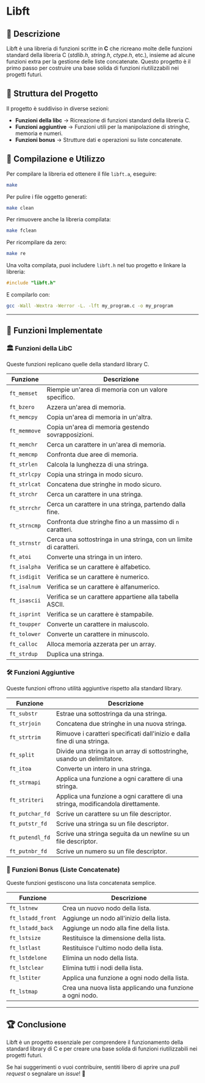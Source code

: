 # Libft

## 📌 Descrizione

Libft è una libreria di funzioni scritte in **C** che ricreano molte delle funzioni standard della libreria C (*stdlib.h*, *string.h*, *ctype.h*, etc.), insieme ad alcune funzioni extra per la gestione delle liste concatenate. Questo progetto è il primo passo per costruire una base solida di funzioni riutilizzabili nei progetti futuri.

## 📁 Struttura del Progetto

Il progetto è suddiviso in diverse sezioni:

- **Funzioni della libc** → Ricreazione di funzioni standard della libreria C.
- **Funzioni aggiuntive** → Funzioni utili per la manipolazione di stringhe, memoria e numeri.
- **Funzioni bonus** → Strutture dati e operazioni su liste concatenate.

## 🔧 Compilazione e Utilizzo

Per compilare la libreria ed ottenere il file `libft.a`, eseguire:

```sh
make
```

Per pulire i file oggetto generati:

```sh
make clean
```

Per rimuovere anche la libreria compilata:

```sh
make fclean
```

Per ricompilare da zero:

```sh
make re
```

Una volta compilata, puoi includere `libft.h` nel tuo progetto e linkare la libreria:

```c
#include "libft.h"
```

E compilarlo con:

```sh
gcc -Wall -Wextra -Werror -L. -lft my_program.c -o my_program
```

---

## 📌 Funzioni Implementate

### 🏛 Funzioni della LibC

Queste funzioni replicano quelle della standard library C.

| Funzione     | Descrizione                                                        |
| ------------ | ------------------------------------------------------------------ |
| `ft_memset`  | Riempie un'area di memoria con un valore specifico.                |
| `ft_bzero`   | Azzera un'area di memoria.                                         |
| `ft_memcpy`  | Copia un'area di memoria in un'altra.                              |
| `ft_memmove` | Copia un'area di memoria gestendo sovrapposizioni.                 |
| `ft_memchr`  | Cerca un carattere in un'area di memoria.                          |
| `ft_memcmp`  | Confronta due aree di memoria.                                     |
| `ft_strlen`  | Calcola la lunghezza di una stringa.                               |
| `ft_strlcpy` | Copia una stringa in modo sicuro.                                  |
| `ft_strlcat` | Concatena due stringhe in modo sicuro.                             |
| `ft_strchr`  | Cerca un carattere in una stringa.                                 |
| `ft_strrchr` | Cerca un carattere in una stringa, partendo dalla fine.            |
| `ft_strncmp` | Confronta due stringhe fino a un massimo di `n` caratteri.         |
| `ft_strnstr` | Cerca una sottostringa in una stringa, con un limite di caratteri. |
| `ft_atoi`    | Converte una stringa in un intero.                                 |
| `ft_isalpha` | Verifica se un carattere è alfabetico.                             |
| `ft_isdigit` | Verifica se un carattere è numerico.                               |
| `ft_isalnum` | Verifica se un carattere è alfanumerico.                           |
| `ft_isascii` | Verifica se un carattere appartiene alla tabella ASCII.            |
| `ft_isprint` | Verifica se un carattere è stampabile.                             |
| `ft_toupper` | Converte un carattere in maiuscolo.                                |
| `ft_tolower` | Converte un carattere in minuscolo.                                |
| `ft_calloc`  | Alloca memoria azzerata per un array.                              |
| `ft_strdup`  | Duplica una stringa.                                               |

### 🛠 Funzioni Aggiuntive

Queste funzioni offrono utilità aggiuntive rispetto alla standard library.

| Funzione        | Descrizione                                                                       |
| --------------- | --------------------------------------------------------------------------------- |
| `ft_substr`     | Estrae una sottostringa da una stringa.                                           |
| `ft_strjoin`    | Concatena due stringhe in una nuova stringa.                                      |
| `ft_strtrim`    | Rimuove i caratteri specificati dall'inizio e dalla fine di una stringa.          |
| `ft_split`      | Divide una stringa in un array di sottostringhe, usando un delimitatore.          |
| `ft_itoa`       | Converte un intero in una stringa.                                                |
| `ft_strmapi`    | Applica una funzione a ogni carattere di una stringa.                             |
| `ft_striteri`   | Applica una funzione a ogni carattere di una stringa, modificandola direttamente. |
| `ft_putchar_fd` | Scrive un carattere su un file descriptor.                                        |
| `ft_putstr_fd`  | Scrive una stringa su un file descriptor.                                         |
| `ft_putendl_fd` | Scrive una stringa seguita da un newline su un file descriptor.                   |
| `ft_putnbr_fd`  | Scrive un numero su un file descriptor.                                           |

### 🔗 Funzioni Bonus (Liste Concatenate)

Queste funzioni gestiscono una lista concatenata semplice.

| Funzione          | Descrizione                                               |
| ----------------- | --------------------------------------------------------- |
| `ft_lstnew`       | Crea un nuovo nodo della lista.                           |
| `ft_lstadd_front` | Aggiunge un nodo all'inizio della lista.                  |
| `ft_lstadd_back`  | Aggiunge un nodo alla fine della lista.                   |
| `ft_lstsize`      | Restituisce la dimensione della lista.                    |
| `ft_lstlast`      | Restituisce l'ultimo nodo della lista.                    |
| `ft_lstdelone`    | Elimina un nodo della lista.                              |
| `ft_lstclear`     | Elimina tutti i nodi della lista.                         |
| `ft_lstiter`      | Applica una funzione a ogni nodo della lista.             |
| `ft_lstmap`       | Crea una nuova lista applicando una funzione a ogni nodo. |

---

## 🏆 Conclusione

Libft è un progetto essenziale per comprendere il funzionamento della standard library di C e per creare una base solida di funzioni riutilizzabili nei progetti futuri.

Se hai suggerimenti o vuoi contribuire, sentiti libero di aprire una *pull request* o segnalare un *issue*! 🚀

